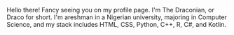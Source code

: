 Hello there! Fancy seeing you on my profile page. I'm The Draconian, or Draco for short. I'm areshman in a Nigerian university, majoring in Computer Science, and my stack includes HTML, CSS, Python, C++, R, C#, and Kotlin. 

<!---
The-Draconian/The-Draconian is a ✨ special ✨ repository because its `README.md` (this file) appears on your GitHub profile.
You can click the Preview link to take a look at your changes.
--->
